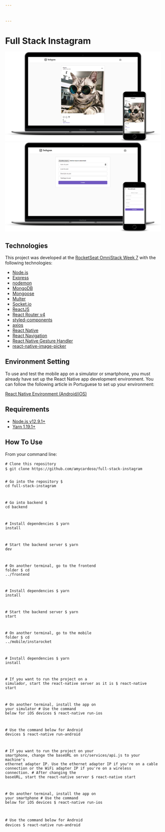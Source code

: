 ```yaml
---


---
```


<h1 id="full-stack-instagram">Full Stack Instagram</h1>
<p><img src="https://raw.githubusercontent.com/amycardoso/full-stack-instagram/master/prints/Feed.png" alt="Posts feed page"><br>
<img src="https://raw.githubusercontent.com/amycardoso/full-stack-instagram/master/prints/New.png" alt="Page to make a new post"></p>
<h2 id="technologies">Technologies</h2>
<p>This project was developed at the <a href="https://rocketseat.com.br">RocketSeat OmniStack Week 7</a> with the following technologies:</p>
<ul>
<li><a href="https://nodejs.org">Node.js</a></li>
<li><a href="https://expressjs.com/">Express</a></li>
<li><a href="https://github.com/remy/nodemon">nodemon</a></li>
<li><a href="https://mongodb.com">MongoDB</a></li>
<li><a href="https://mongoosejs.com/">Mongoose</a></li>
<li><a href="https://github.com/expressjs/multer">Multer</a></li>
<li><a href="https://socket.io/">Socket.io</a></li>
<li><a href="https://reactjs.org/">ReactJS</a></li>
<li><a href="https://github.com/ReactTraining/react-router">React Router v4</a></li>
<li><a href="https://www.styled-components.com/">styled-components</a></li>
<li><a href="https://github.com/axios/axios">axios</a></li>
<li><a href="http://facebook.github.io/react-native/">React Native</a></li>
<li><a href="https://reactnavigation.org/">React Navigation</a></li>
<li><a href="https://kmagiera.github.io/react-native-gesture-handler/">React Native Gesture Handler</a></li>
<li><a href="https://github.com/react-native-community/react-native-image-picker">react-native-image-picker</a></li>
</ul>
<h2 id="environment-setting">Environment Setting</h2>
<p>To use and test the mobile app on a simulator or smartphone, you must already have set up the React Native app development environment. You can follow the following article in Portuguese to set up your environment:</p>
<p><a href="https://docs.rocketseat.dev/ambiente-react-native/introducao">React Native Environment (Android/iOS)</a></p>
<h2 id="requirements">Requirements</h2>
<ul>
<li><a href="https://nodejs.org">Node.js v12.9.1+</a></li>
<li><a href="https://yarnpkg.com">Yarn 1.19.1+</a></li>
</ul>
<h2 id="how-to-use">How To Use</h2>
<p>From your command line:</p>
<pre class=" language-bash"><code class="prism  language-bash"><span class="token comment"># Clone this repository</span>
$ <span class="token function">git</span> clone https://github.com/amycardoso/full-stack-instagram 

<span class="token comment"># Go into the repository</span>
$ <span class="token function">cd</span> full-stack-instagram

<span class="token comment"># Go into backend</span>
$ <span class="token function">cd</span> backend

<span class="token comment"># Install dependencies</span>
$ yarn <span class="token function">install</span>

<span class="token comment"># Start the backend server</span>
$ yarn dev

<span class="token comment"># On another terminal, go to the frontend folder</span>
$ <span class="token function">cd</span> <span class="token punctuation">..</span>/frontend

<span class="token comment"># Install dependencies</span>
$ yarn <span class="token function">install</span>

<span class="token comment"># Start the backend server</span>
$ yarn start

<span class="token comment"># On another terminal, go to the mobile folder</span>
$ <span class="token function">cd</span> <span class="token punctuation">..</span>/mobile/instarocket

<span class="token comment"># Install dependencies</span>
$ yarn <span class="token function">install</span>

<span class="token comment"># If you want to run the project on a simulador, start the react-native server as it is</span>
$ react-native start

<span class="token comment"># On another terminal, install the app on your simulator</span>
<span class="token comment"># Use the command below for iOS devices</span>
$ react-native run-ios

<span class="token comment"># Use the command below for Android devices</span>
$ react-native run-android

<span class="token comment"># If you want to run the project on your smartphone, change the baseURL on src/services/api.js to your machine's ethernet adapter IP. Use the ethernet adapter IP if you're on a cable connection or the WiFi adapter IP if you're on a wireless connection.</span>
<span class="token comment"># After changing the baseURL, start the react-native server</span>
$ react-native start

<span class="token comment"># On another terminal, install the app on your smartphone</span>
<span class="token comment"># Use the command below for iOS devices</span>
$ react-native run-ios

<span class="token comment"># Use the command below for Android devices</span>
$ react-native run-android
</code></pre>

